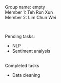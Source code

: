 Group name: empty </br>
Member 1: Teh Run Xun </br>
Member 2: Lim Chun Wei </br>

</br>

Pending tasks: </br>

* NLP 
* Sentiment analysis

</br>
Completed tasks </br>

* Data cleaning 

